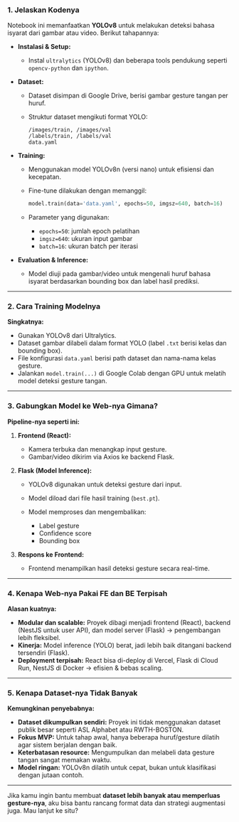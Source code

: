 ### **1. Jelaskan Kodenya**

Notebook ini memanfaatkan **YOLOv8** untuk melakukan deteksi bahasa isyarat dari gambar atau video. Berikut tahapannya:

* **Instalasi & Setup:**

  * Instal `ultralytics` (YOLOv8) dan beberapa tools pendukung seperti `opencv-python` dan `ipython`.

* **Dataset:**

  * Dataset disimpan di Google Drive, berisi gambar gesture tangan per huruf.
  * Struktur dataset mengikuti format YOLO:

    ```
    /images/train, /images/val
    /labels/train, /labels/val
    data.yaml
    ```

* **Training:**

  * Menggunakan model YOLOv8n (versi nano) untuk efisiensi dan kecepatan.
  * Fine-tune dilakukan dengan memanggil:

    ```python
    model.train(data='data.yaml', epochs=50, imgsz=640, batch=16)
    ```
  * Parameter yang digunakan:

    * `epochs=50`: jumlah epoch pelatihan
    * `imgsz=640`: ukuran input gambar
    * `batch=16`: ukuran batch per iterasi

* **Evaluation & Inference:**

  * Model diuji pada gambar/video untuk mengenali huruf bahasa isyarat berdasarkan bounding box dan label hasil prediksi.

---

### **2. Cara Training Modelnya**

**Singkatnya:**

* Gunakan YOLOv8 dari Ultralytics.
* Dataset gambar dilabeli dalam format YOLO (label `.txt` berisi kelas dan bounding box).
* File konfigurasi `data.yaml` berisi path dataset dan nama-nama kelas gesture.
* Jalankan `model.train(...)` di Google Colab dengan GPU untuk melatih model deteksi gesture tangan.

---

### **3. Gabungkan Model ke Web-nya Gimana?**

**Pipeline-nya seperti ini:**

1. **Frontend (React):**

   * Kamera terbuka dan menangkap input gesture.
   * Gambar/video dikirim via Axios ke backend Flask.

2. **Flask (Model Inference):**

   * YOLOv8 digunakan untuk deteksi gesture dari input.
   * Model diload dari file hasil training (`best.pt`).
   * Model memproses dan mengembalikan:

     * Label gesture
     * Confidence score
     * Bounding box

3. **Respons ke Frontend:**

   * Frontend menampilkan hasil deteksi gesture secara real-time.

---

### **4. Kenapa Web-nya Pakai FE dan BE Terpisah**

**Alasan kuatnya:**

* **Modular dan scalable:** Proyek dibagi menjadi frontend (React), backend (NestJS untuk user API), dan model server (Flask) → pengembangan lebih fleksibel.
* **Kinerja:** Model inference (YOLO) berat, jadi lebih baik ditangani backend tersendiri (Flask).
* **Deployment terpisah:** React bisa di-deploy di Vercel, Flask di Cloud Run, NestJS di Docker → efisien & bebas scaling.

---

### **5. Kenapa Dataset-nya Tidak Banyak**

**Kemungkinan penyebabnya:**

* **Dataset dikumpulkan sendiri:** Proyek ini tidak menggunakan dataset publik besar seperti ASL Alphabet atau RWTH-BOSTON.
* **Fokus MVP:** Untuk tahap awal, hanya beberapa huruf/gesture dilatih agar sistem berjalan dengan baik.
* **Keterbatasan resource:** Mengumpulkan dan melabeli data gesture tangan sangat memakan waktu.
* **Model ringan:** YOLOv8n dilatih untuk cepat, bukan untuk klasifikasi dengan jutaan contoh.

---

Jika kamu ingin bantu membuat **dataset lebih banyak atau memperluas gesture-nya**, aku bisa bantu rancang format data dan strategi augmentasi juga. Mau lanjut ke situ?
